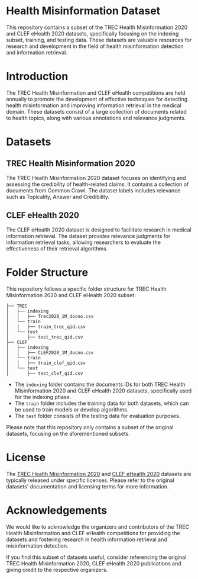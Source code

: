 # Health Misinformation Dataset

This repository contains a subset of the TREC Health Misinformation 2020 and CLEF eHealth 2020 datasets, specifically focusing on the indexing subset, training, and testing data. These datasets are valuable resources for research and development in the field of health misinformation detection and information retrieval.

# Introduction
The TREC Health Misinformation and CLEF eHealth competitions are held annually to promote the development of effective techniques for detecting health misinformation and improving information retrieval in the medical domain. These datasets consist of a large collection of documents related to health topics, along with various annotations and relevance judgments.


# Datasets
## TREC Health Misinformation 2020
The TREC Health Misinformation 2020 dataset focuses on identifying and assessing the credibility of health-related claims. It contains a collection of documents from Common Crawl. The dataset labels includes relevance such as Topicality, Answer and Credibility.

## CLEF eHealth 2020
The CLEF eHealth 2020 dataset is designed to facilitate research in medical information retrieval. The dataset provides relevance judgments for information retrieval tasks, allowing researchers to evaluate the effectiveness of their retrieval algorithms.


# Folder Structure

This repository follows a specific folder structure for TREC Health Misinformation 2020 and CLEF eHealth 2020 subset:

```
├── TREC
│   ├── indexing
│   │   ├── Trec2020_1M_docno.csv
│   └── train
│   │   ├── train_trec_qid.csv
│   └── test
│       ├── test_trec_qid.csv
├── CLEF
│   ├── indexing
│   │   ├── CLEF2020_1M_docno.csv
│   └── train
│   │   ├── train_clef_qid.csv
│   └── test
│       ├── test_clef_qid.csv
```


* The `indexing` folder contains the documents IDs for both TREC Health Misinformation 2020 and CLEF eHealth 2020 datasets, specifically used for the indexing phase.
* The `train` folder includes the training data for both datasets, which can be used to train models or develop algorithms.
* The `test` folder consists of the testing data for evaluation purposes.

Please note that this repository only contains a subset of the original datasets, focusing on the aforementioned subsets.

# License

The [TREC Health Misinformation 2020](https://trec-health-misinfo.github.io/2020.html) and [CLEF eHealth 2020](https://clefehealth.imag.fr/?page_id=185) datasets are typically released under specific licenses. Please refer to the original datasets' documentation and licensing terms for more information.

# Acknowledgements

We would like to acknowledge the organizers and contributors of the TREC Health Misinformation and CLEF eHealth competitions for providing the datasets and fostering research in health information retrieval and misinformation detection.

If you find this subset of datasets useful, consider referencing the original TREC Health Misinformation 2020, CLEF eHealth 2020 publications and giving credit to the respective organizers.


